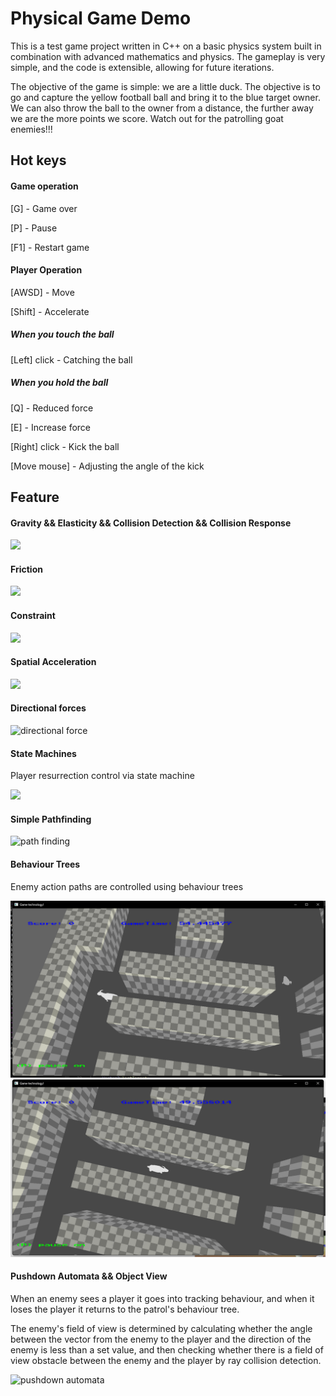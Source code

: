 # Physical Game Demo

This is a test game project written in C++ on a basic physics system built in combination with advanced mathematics and physics. The gameplay is very simple, and the code is extensible, allowing for future iterations.

The objective of the game is simple: we are a little duck. The objective is to go and capture the yellow football ball and bring it to the blue target owner. We can also throw the ball to the owner from a distance, the further away we are the more points we score. Watch out for the patrolling goat enemies!!!



## Hot keys

#### Game operation

[G] - Game over

[P] - Pause

[F1] - Restart game

#### Player Operation

[AWSD] - Move

[Shift] - Accelerate

##### When you touch the ball

[Left] click - Catching the ball

##### When you hold the ball

[Q] - Reduced force

[E] - Increase force

[Right] click - Kick the ball

[Move mouse] - Adjusting the angle of the kick

## Feature

#### Gravity && Elasticity && Collision Detection && Collision Response

![](https://github.com/FishermanSun666/Physical-Systems/blob/master/Assets/Pictures/gravity.gif)

#### Friction

![](https://github.com/FishermanSun666/Physical-Systems/blob/master/Assets/Pictures/friction.gif)

#### Constraint

![](https://github.com/FishermanSun666/Physical-Systems/blob/master/Assets/Pictures/constrain.gif)

#### Spatial Acceleration

![](https://github.com/FishermanSun666/Physical-Systems/blob/master/Assets/Pictures/acceleration.gif)

#### Directional forces

![directional force](https://github.com/FishermanSun666/Physical-Systems/blob/master/Assets/Pictures/directional%20force.gif)

#### State Machines

Player resurrection control via state machine

![](https://github.com/FishermanSun666/Physical-Systems/blob/master/Assets/Pictures/state%20machine.gif)

#### Simple Pathfinding

![path finding](https://github.com/FishermanSun666/Physical-Systems/blob/master/Assets/Pictures/path%20finding.gif)

#### Behaviour Trees

Enemy action paths are controlled using behaviour trees

![behavior trees](https://github.com/FishermanSun666/Physical-Systems/blob/master/Assets/Pictures/behavior%20trees.png)
![behavior%20trees1](https://github.com/FishermanSun666/Physical-Systems/blob/master/Assets/Pictures/behavior%20trees1.png)

#### Pushdown Automata && Object View

When an enemy sees a player it goes into tracking behaviour, and when it loses the player it returns to the patrol's behaviour tree. 

The enemy's field of view is determined by calculating whether the angle between the vector from the enemy to the player and the direction of the enemy is less than a set value, and then checking whether there is a field of view obstacle between the enemy and the player by ray collision detection.

![pushdown automata](https://github.com/FishermanSun666/Physical-Systems/blob/master/Assets/Pictures/pushdown%20automata.gif)

